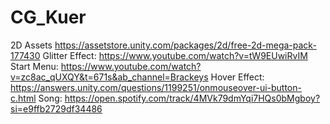 # CG_Kuer

2D Assets https://assetstore.unity.com/packages/2d/free-2d-mega-pack-177430
Glitter Effect: https://www.youtube.com/watch?v=tW9EUwiRvIM
Start Menu: https://www.youtube.com/watch?v=zc8ac_qUXQY&t=671s&ab_channel=Brackeys
Hover Effect: https://answers.unity.com/questions/1199251/onmouseover-ui-button-c.html
Song: https://open.spotify.com/track/4MVk79dmYqi7HQs0bMgboy?si=e9ffb2729df34486
